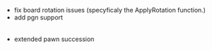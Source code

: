 - fix board rotation issues (specyficaly the ApplyRotation function.)
- add pgn support
######
- extended pawn succession